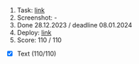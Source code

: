 1. Task: [link](https://github.com/rolling-scopes-school/tasks/blob/master/react/modules/graphiql.md#graphiql)
2. Screenshot: -
3. Done 28.12.2023 / deadline 08.01.2024
4. Deploy: [link](-)
5. Score: 110 / 110

- [x] Text (110/110)
